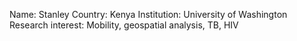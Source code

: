 Name: Stanley
Country: Kenya
Institution: University of Washington
Research interest: Mobility, geospatial analysis, TB, HIV

